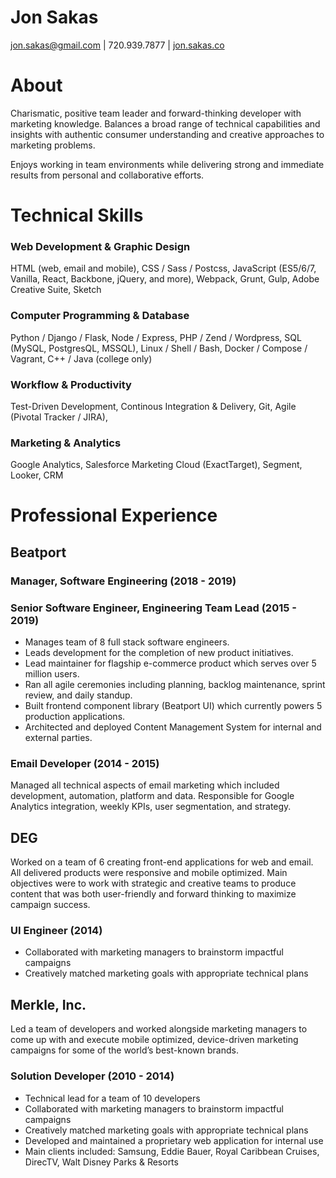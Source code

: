 # Jon Sakas

jon.sakas@gmail.com | 720.939.7877 | [jon.sakas.co](http://jon.sakas.co) 

# About

Charismatic, positive team leader and forward-thinking developer with marketing knowledge. Balances a broad range of technical capabilities and insights with authentic consumer understanding and creative approaches to marketing problems.

Enjoys working in team environments while delivering strong and immediate results from personal and collaborative efforts.

# Technical Skills

### Web Development & Graphic Design

HTML (web, email and mobile),
CSS / Sass / Postcss,
JavaScript (ES5/6/7, Vanilla, React, Backbone, jQuery, and more),
Webpack, Grunt, Gulp,
Adobe Creative Suite,
Sketch

### Computer Programming & Database

Python / Django / Flask,
Node / Express,
PHP / Zend / Wordpress,
SQL (MySQL, PostgresQL, MSSQL),
Linux / Shell / Bash,
Docker / Compose / Vagrant,
C++ / Java (college only)

### Workflow & Productivity

Test-Driven Development,
Continous Integration & Delivery,
Git,
Agile (Pivotal Tracker / JIRA),


### Marketing & Analytics

Google Analytics,
Salesforce Marketing Cloud (ExactTarget),
Segment,
Looker,
CRM

# Professional Experience

## Beatport

### Manager, Software Engineering (2018 - 2019)
### Senior Software Engineer, Engineering Team Lead (2015 - 2019)

- Manages team of 8 full stack software engineers.
- Leads development for the completion of new product initiatives.
- Lead maintainer for flagship e-commerce product which serves over 5 million users.
- Ran all agile ceremonies including planning, backlog maintenance, sprint review, and daily standup.
- Built frontend component library (Beatport UI) which currently powers 5 production applications.
- Architected and deployed Content Management System for internal and external parties.

### Email Developer (2014 - 2015)

Managed all technical aspects of email marketing which included development, automation, platform and data. Responsible for Google Analytics integration, weekly KPIs, user segmentation, and strategy.

## DEG

Worked on a team of 6 creating front-end applications for web and email. All delivered products were responsive and mobile optimized. Main objectives were to work with strategic and creative teams to produce content that was both user-friendly and forward thinking to maximize campaign success.

### UI Engineer (2014)

- Collaborated with marketing managers to brainstorm impactful campaigns
- Creatively matched marketing goals with appropriate technical plans

## Merkle, Inc.

Led a team of developers and worked alongside marketing managers to come up with and execute mobile optimized, device-driven marketing campaigns for some of the world’s best-known brands.

### Solution Developer (2010 - 2014)

- Technical lead for a team of 10 developers
- Collaborated with marketing managers to brainstorm impactful campaigns
- Creatively matched marketing goals with appropriate technical plans
- Developed and maintained a proprietary web application for internal use
- Main clients included: Samsung, Eddie Bauer, Royal Caribbean Cruises, DirecTV, Walt Disney Parks & Resorts
